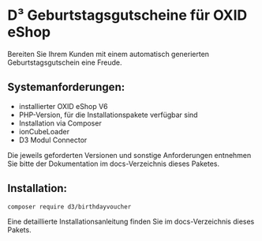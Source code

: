 # D³ Geburtstagsgutscheine für OXID eShop
Bereiten Sie Ihrem Kunden mit einem automatisch generierten Geburtstagsgutschein eine Freude.

## Systemanforderungen:
- installierter OXID eShop V6
- PHP-Version, für die Installationspakete verfügbar sind
- Installation via Composer
- ionCubeLoader
- D3 Modul Connector

Die jeweils geforderten Versionen und sonstige Anforderungen entnehmen Sie bitte der Dokumentation im docs-Verzeichnis dieses Paketes. 

## Installation:

    composer require d3/birthdayvoucher
    
Eine detaillierte Installationsanleitung finden Sie im docs-Verzeichnis dieses Pakets.